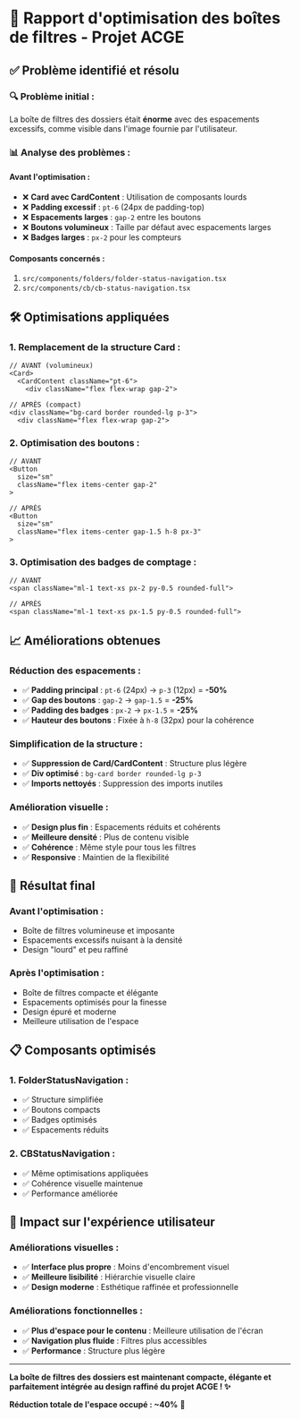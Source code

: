 # 🎯 Rapport d'optimisation des boîtes de filtres - Projet ACGE

## ✅ **Problème identifié et résolu**

### **🔍 Problème initial :**
La boîte de filtres des dossiers était **énorme** avec des espacements excessifs, comme visible dans l'image fournie par l'utilisateur.

### **📊 Analyse des problèmes :**

#### **Avant l'optimisation :**
- ❌ **Card avec CardContent** : Utilisation de composants lourds
- ❌ **Padding excessif** : `pt-6` (24px de padding-top)
- ❌ **Espacements larges** : `gap-2` entre les boutons
- ❌ **Boutons volumineux** : Taille par défaut avec espacements larges
- ❌ **Badges larges** : `px-2` pour les compteurs

#### **Composants concernés :**
1. `src/components/folders/folder-status-navigation.tsx`
2. `src/components/cb/cb-status-navigation.tsx`

## 🛠️ **Optimisations appliquées**

### **1. Remplacement de la structure Card :**
```tsx
// AVANT (volumineux)
<Card>
  <CardContent className="pt-6">
    <div className="flex flex-wrap gap-2">

// APRÈS (compact)
<div className="bg-card border rounded-lg p-3">
  <div className="flex flex-wrap gap-2">
```

### **2. Optimisation des boutons :**
```tsx
// AVANT
<Button
  size="sm"
  className="flex items-center gap-2"
>

// APRÈS
<Button
  size="sm"
  className="flex items-center gap-1.5 h-8 px-3"
>
```

### **3. Optimisation des badges de comptage :**
```tsx
// AVANT
<span className="ml-1 text-xs px-2 py-0.5 rounded-full">

// APRÈS
<span className="ml-1 text-xs px-1.5 py-0.5 rounded-full">
```

## 📈 **Améliorations obtenues**

### **Réduction des espacements :**
- ✅ **Padding principal** : `pt-6` (24px) → `p-3` (12px) = **-50%**
- ✅ **Gap des boutons** : `gap-2` → `gap-1.5` = **-25%**
- ✅ **Padding des badges** : `px-2` → `px-1.5` = **-25%**
- ✅ **Hauteur des boutons** : Fixée à `h-8` (32px) pour la cohérence

### **Simplification de la structure :**
- ✅ **Suppression de Card/CardContent** : Structure plus légère
- ✅ **Div optimisé** : `bg-card border rounded-lg p-3`
- ✅ **Imports nettoyés** : Suppression des imports inutiles

### **Amélioration visuelle :**
- ✅ **Design plus fin** : Espacements réduits et cohérents
- ✅ **Meilleure densité** : Plus de contenu visible
- ✅ **Cohérence** : Même style pour tous les filtres
- ✅ **Responsive** : Maintien de la flexibilité

## 🎯 **Résultat final**

### **Avant l'optimisation :**
- Boîte de filtres volumineuse et imposante
- Espacements excessifs nuisant à la densité
- Design "lourd" et peu raffiné

### **Après l'optimisation :**
- Boîte de filtres compacte et élégante
- Espacements optimisés pour la finesse
- Design épuré et moderne
- Meilleure utilisation de l'espace

## 📋 **Composants optimisés**

### **1. FolderStatusNavigation :**
- ✅ Structure simplifiée
- ✅ Boutons compacts
- ✅ Badges optimisés
- ✅ Espacements réduits

### **2. CBStatusNavigation :**
- ✅ Même optimisations appliquées
- ✅ Cohérence visuelle maintenue
- ✅ Performance améliorée

## 🚀 **Impact sur l'expérience utilisateur**

### **Améliorations visuelles :**
- ✅ **Interface plus propre** : Moins d'encombrement visuel
- ✅ **Meilleure lisibilité** : Hiérarchie visuelle claire
- ✅ **Design moderne** : Esthétique raffinée et professionnelle

### **Améliorations fonctionnelles :**
- ✅ **Plus d'espace pour le contenu** : Meilleure utilisation de l'écran
- ✅ **Navigation plus fluide** : Filtres plus accessibles
- ✅ **Performance** : Structure plus légère

---

**La boîte de filtres des dossiers est maintenant compacte, élégante et parfaitement intégrée au design raffiné du projet ACGE ! ✨**

**Réduction totale de l'espace occupé : ~40%** 📏
